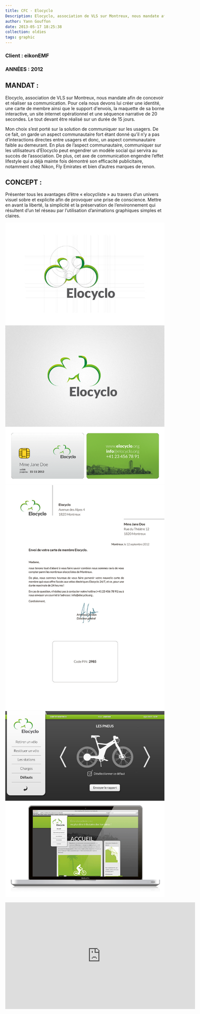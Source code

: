 ```yaml
---
title: CFC - Elocyclo
Description: Elocyclo, association de VLS sur Montreux, nous mandate afin de concevoir et réaliser sa communication.
author: Yann Gouffon
date: 2013-05-17 18:25:38
collection: oldies
tags: graphic
---
```


### Client : eikonEMF
### ANNÉES : 2012

## MANDAT :

Elocyclo, association de VLS sur Montreux, nous mandate afin de concevoir et réaliser sa communication. Pour cela nous devons lui créer une identité, une carte de membre ainsi que le support d'envois, la maquette de sa borne interactive, un site internet opérationnel et une séquence narrative de 20 secondes. Le tout devant être réalisé sur un durée de 15 jours.

Mon choix s’est porté sur la solution de communiquer sur les usagers. De ce fait, on garde un aspect communautaire fort étant donné qu’il n’y a pas d’interactions directes entre usagers et donc, un aspect communautaire faible au demeurant. En plus de l’aspect communautaire, communiquer sur les utilisateurs d’Elocyclo peut engendrer un modèle social qui servira au succès de l’association. De plus, cet axe de communication engendre l’effet lifestyle qui a déjà mainte fois démontré son efficacité publicitaire, notamment chez Nikon, Fly Emirates et bien d’autres marques de renon.

## CONCEPT :

Présenter tous les avantages d’être « elocycliste » au travers d’un univers visuel sobre et explicite afin de provoquer une prise de conscience. Mettre en avant la liberté, la simplicité et la préservation de l’environnement qui résultent d’un tel réseau par l’utilisation d’animations graphiques simples et claires. 

![Elocyclo](/img/images/elocycloconstruction.jpg.jpg)
![Elocyclo](/img/images/elocyclologo.jpg.jpg)
![Elocyclo](/img/images/elocyclocarte.png.png)
![Elocyclo](/img/images/elocyclolettre.jpg.jpg)
![Elocyclo](/img/images/elocycloborne3.jpg.jpg)
![Elocyclo](/img/images/elocyclosite.png.png)

<iframe width="601" height="338" frameborder="0" allowfullscreen="" mozallowfullscreen="" webkitallowfullscreen="" src="http://player.vimeo.com/video/44024754?title=0&amp;byline=0&amp;portrait=0&amp;color=2d95e3"></iframe>
